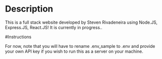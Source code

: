 # Description

This is a full stack website developed by Steven Rivadeneira using Node.JS, Express.JS, React.JS! It is currently in progress..

#Instructions

For now, note that you will have to rename .env_sample to .env and provide your own API key if you wish to run this as a server on your machine.
